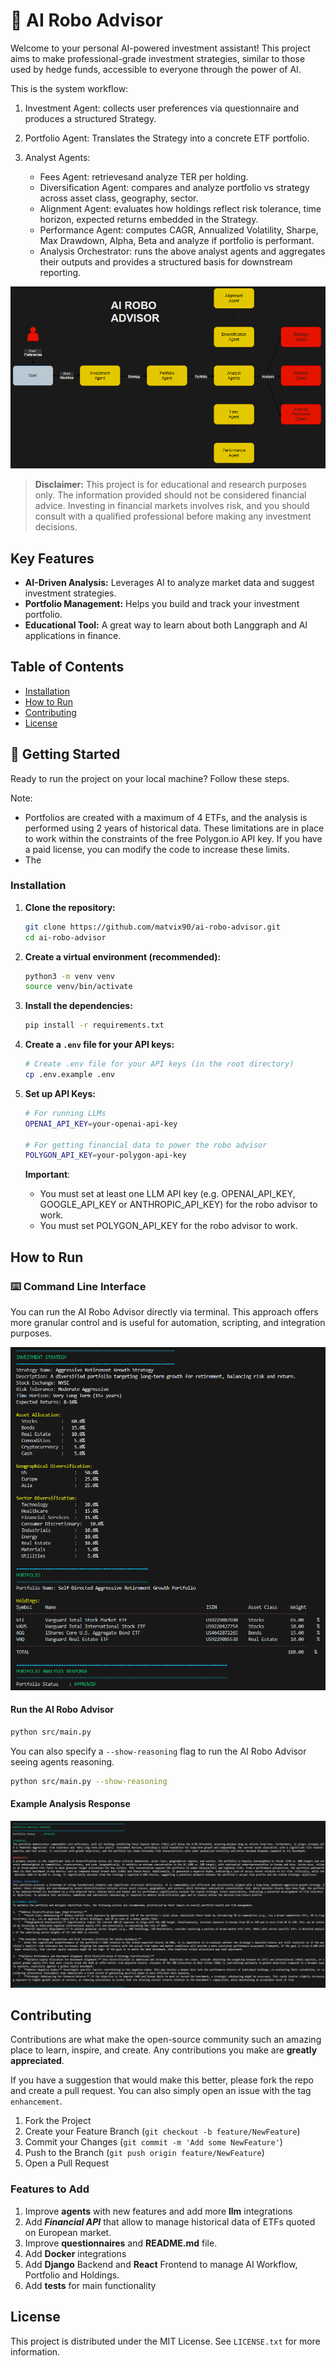 # 🤖 AI Robo Advisor

Welcome to your personal AI-powered investment assistant! This project aims to make professional-grade investment strategies, similar to those used by hedge funds, accessible to everyone through the power of AI.

This is the system workflow:

1. Investment Agent: collects user preferences via questionnaire and produces a structured Strategy.

2. Portfolio Agent: Translates the Strategy into a concrete ETF portfolio.

3. Analyst Agents:
    - Fees Agent: retrievesand analyze TER per holding.
    - Diversification Agent: compares and analyze portfolio vs strategy across asset class, geography, sector.
    - Alignment Agent: evaluates how holdings reflect risk tolerance, time horizon, expected returns embedded in the Strategy.
    - Performance Agent: computes CAGR, Annualized Volatility, Sharpe, Max Drawdown, Alpha, Beta and analyze if portfolio is performant.
    - Analysis Orchestrator: runs the above analyst agents and aggregates their outputs and provides a structured basis for downstream reporting.

![Workflow](assets/workflow.png)

> **Disclaimer:** This project is for educational and research purposes only. The information provided should not be considered financial advice. Investing in financial markets involves risk, and you should consult with a qualified professional before making any investment decisions.

## Key Features

*   **AI-Driven Analysis:** Leverages AI to analyze market data and suggest investment strategies.
*   **Portfolio Management:** Helps you build and track your investment portfolio.
*   **Educational Tool:** A great way to learn about both Langgraph and AI applications in finance.

## Table of Contents
- [Installation](#installation)
- [How to Run](#how-to-run)
- [Contributing](#contributing)
- [License](#license)

## 🚀 Getting Started

Ready to run the project on your local machine? Follow these steps.

Note: 
- Portfolios are created with a maximum of 4 ETFs, and the analysis is performed using 2 years of historical data. These limitations are in place to work within the constraints of the free Polygon.io API key. If you have a paid license, you can modify the code to increase these limits.
- The  

### Installation

1.  **Clone the repository:**
    ```bash
    git clone https://github.com/matvix90/ai-robo-advisor.git
    cd ai-robo-advisor
    ```

2.  **Create a virtual environment (recommended):**
    ```bash
    python3 -m venv venv
    source venv/bin/activate
    ```

3.  **Install the dependencies:**
    ```bash
    pip install -r requirements.txt
    ```

4. **Create a `.env` file for your API keys:**
    ```bash
    # Create .env file for your API keys (in the root directory)
    cp .env.example .env
    ```

5.  **Set up API Keys:**
    ```bash
    # For running LLMs
    OPENAI_API_KEY=your-openai-api-key

    # For getting financial data to power the robo advisor
    POLYGON_API_KEY=your-polygon-api-key
    ```

    **Important**: 
    - You must set at least one LLM API key (e.g. OPENAI_API_KEY, GOOGLE_API_KEY or ANTHROPIC_API_KEY) for the robo advisor to work.
    - You must set POLYGON_API_KEY for the robo advisor to work.

## How to Run

### ⌨️ Command Line Interface
You can run the AI Robo Advisor directly via terminal. This approach offers more granular control and is useful for automation, scripting, and integration purposes.

![Portfolio recommendation flow](assets/portfolio-response.png)

#### Run the AI Robo Advisor
```bash
python src/main.py
```

You can also specify a `--show-reasoning` flag to run the AI Robo Advisor seeing agents reasoning.

```bash
python src/main.py --show-reasoning
```

#### Example Analysis Response
![Analysis Response](assets/analysis-response.png)

## Contributing

Contributions are what make the open-source community such an amazing place to learn, inspire, and create. Any contributions you make are **greatly appreciated**.

If you have a suggestion that would make this better, please fork the repo and create a pull request. You can also simply open an issue with the tag  `enhancement`.

1.  Fork the Project
2.  Create your Feature Branch (`git checkout -b feature/NewFeature`)
3.  Commit your Changes (`git commit -m 'Add some NewFeature'`)
4.  Push to the Branch (`git push origin feature/NewFeature`)
5.  Open a Pull Request

### Features to Add 
1. Improve **agents** with new features and add more **llm** integrations
2. Add ***Financial API*** that allow to manage historical data of ETFs quoted on European market.
3. Improve **questionnaires** and **README.md** file.
4. Add **Docker** integrations
5. Add **Django** Backend and **React** Frontend to manage AI Workflow, Portfolio and Holdings.
6. Add **tests** for main functionality

## License

This project is distributed under the MIT License. See `LICENSE.txt` for more information.